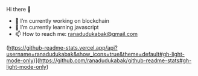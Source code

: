 Hi there 👋


- 🔭 I’m currently working on blockchain
- 🌱 I’m currently learning javascript
- 📫 How to reach me: ranadudukabak@gmail.com

(https://github-readme-stats.vercel.app/api?username=ranadudukabak&show_icons=true&theme=default#gh-light-mode-only)](https://github.com/ranadudukabak/github-readme-stats#gh-light-mode-only)

